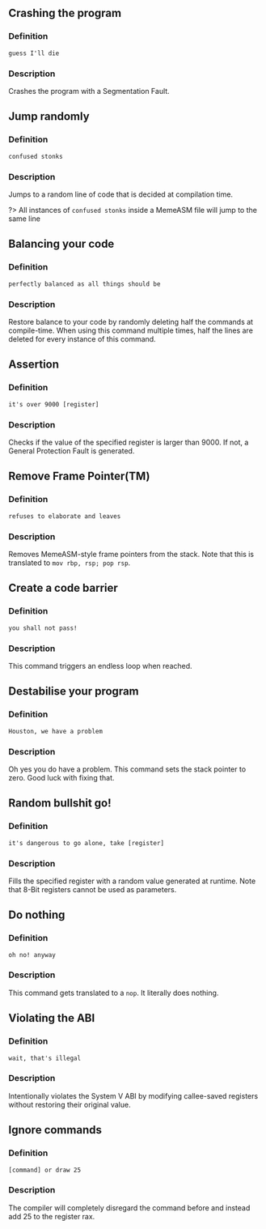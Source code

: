 ## Crashing the program
### Definition
`guess I'll die`
### Description
Crashes the program with a Segmentation Fault.

## Jump randomly
### Definition
`confused stonks`
### Description
Jumps to a random line of code that is decided at compilation time.

?> All instances of `confused stonks` inside a MemeASM file will jump to the same line

## Balancing your code
### Definition
`perfectly balanced as all things should be`
### Description
Restore balance to your code by randomly deleting half the commands at compile-time. When using this command multiple times, half the lines are deleted for every instance of this command.

## Assertion
### Definition
`it's over 9000 [register]`
### Description
Checks if the value of the specified register is larger than 9000. If not, a General Protection Fault is generated.

## Remove Frame Pointer(TM)
### Definition
`refuses to elaborate and leaves`
### Description
Removes MemeASM-style frame pointers from the stack. Note that this is translated to `mov rbp, rsp; pop rsp`.

## Create a code barrier
### Definition
`you shall not pass!`
### Description
This command triggers an endless loop when reached.

## Destabilise your program
### Definition
`Houston, we have a problem`
### Description
Oh yes you do have a problem. This command sets the stack pointer to zero. Good luck with fixing that.

## Random bullshit go!
### Definition
`it's dangerous to go alone, take [register]`
### Description
Fills the specified register with a random value generated at runtime. Note that 8-Bit registers cannot be used as parameters.

## Do nothing
### Definition
`oh no! anyway`
### Description
This command gets translated to a `nop`. It literally does nothing.

## Violating the ABI
### Definition
`wait, that's illegal`
### Description
Intentionally violates the System V ABI by modifying callee-saved registers without restoring their original value.

## Ignore commands
### Definition
`[command] or draw 25`
### Description
The compiler will completely disregard the command before and instead add 25 to the register rax.